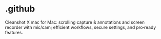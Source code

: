 # .github
Cleanshot X mac for Mac: scrolling capture &amp; annotations and screen recorder with mic/cam; efficient workflows, secure settings, and pro‑ready features.
